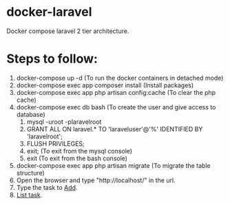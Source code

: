 # docker-laravel
Docker compose laravel 2 tier architecture.

# Steps to follow:
1. docker-compose up -d (To run the docker containers in detached mode)
2. docker-compose exec app composer install (Install packages)
3. docker-compose exec app php artisan config:cache (To clear the php cache)
4. docker-compose exec db bash (To create the user and give access to database)
   1. mysql -uroot -plaravelroot
   2. GRANT ALL ON laravel.* TO 'laraveluser'@'%' IDENTIFIED BY 'laravelroot';
   3. FLUSH PRIVILEGES;
   4. exit; (To exit from the mysql console)
   5. exit (To exit from the bash console)
5. docker-compose exec app php artisan migrate (To migrate the table structure)
6. Open the browser and type "http://localhost/" in the url.
7. Type the task to [Add](screenshots/AddTask.png?raw=true "Add Task screen").
8. [List task](screenshots/ListTask.png?raw=true "List task screen").